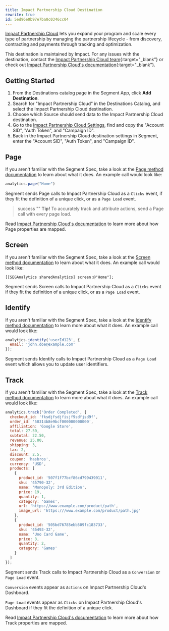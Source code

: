 ```yaml
---
title: Impact Partnership Cloud Destination
rewrite: true
id: 5ed96e0b97e7ba0c0346cc04
---
```

[Impact Partnership Cloud](https://impact.com/?utm_source=segmentio&utm_medium=docs&utm_campaign=partners) lets you expand your program and scale every type of partnership by managing the partnership lifecycle - from discovery, contracting and payments through tracking and optimization.

This destination is maintained by Impact. For any issues with the destination, contact the [Impact Partnership Cloud team](https://impact.com/contact/){:target="_blank”} or check out [Impact Partnership Cloud's documentation](https://integrations.impact.com/impact-brand/docs/integrate-with-segment){:target="_blank”}.

## Getting Started



1. From the Destinations catalog page in the Segment App, click **Add Destination**.
2. Search for "Impact Partnership Cloud" in the Destinations Catalog, and select the Impact Partnership Cloud destination.
3. Choose which Source should send data to the Impact Partnership Cloud destination.
4. Go to the [Impact Partnership Cloud Settings](https://app.impact.com), find and copy the "Account SID", "Auth Token", and "Campaign ID".
5. Back in the Impact Partnership Cloud destination settings in Segment, enter the "Account SID", "Auth Token", and "Campaign ID".

## Page

If you aren't familiar with the Segment Spec, take a look at the [Page method documentation](/docs/connections/spec/page/) to learn about what it does. An example call would look like:

```js
analytics.page("Home")
```

Segment sends Page calls to Impact Partnership Cloud as a `Clicks` event, if they fit the definition of a unique click, or as a `Page Load` event.

> success ""
> **Tip!** To accurately track and attribute actions, send a Page call with every page load.

Read [Impact Partnership Cloud's documentation](https://impact-helpdesk.freshdesk.com/en/support/solutions/articles/48001173251) to learn more about how Page properties are mapped.

## Screen

If you aren't familiar with the Segment Spec, take a look at the [Screen method documentation](/docs/connections/spec/screen/) to learn about what it does. An example call would look like:

```objc
[[SEGAnalytics sharedAnalytics] screen:@"Home"];
```
Segment sends Screen calls to Impact Partnership Cloud as a `Clicks` event if they fit the definition of a unique click, or as a `Page Load` event.


## Identify

If you aren't familiar with the Segment Spec, take a look at the [Identify method documentation](/docs/connections/spec/identify/) to learn more about what it does. An example call would look like:

```js
analytics.identify('userId123', {
  email: 'john.doe@example.com'
});
```
Segment sends Identify calls to Impact Partnership Cloud as a `Page Load` event which allows you to update user identifiers.

## Track

If you aren't familiar with the Segment Spec, take a look at the [Track method documentation](/docs/connections/spec/track/) to learn more about what it does. An example call would look like:

```js
analytics.track('Order Completed', {
  checkout_id: 'fksdjfsdjfisjf9sdfjsd9f',
  order_id: '50314b8e9bcf000000000000',
  affiliation: 'Google Store',
  total: 27.50,
  subtotal: 22.50,
  revenue: 25.00,
  shipping: 3,
  tax: 2,
  discount: 2.5,
  coupon: 'hasbros',
  currency: 'USD',
  products: [
    {
      product_id: '507f1f77bcf86cd799439011',
      sku: '45790-32',
      name: 'Monopoly: 3rd Edition',
      price: 19,
      quantity: 1,
      category: 'Games',
      url: 'https://www.example.com/product/path',
      image_url: 'https:///www.example.com/product/path.jpg'
    },
    {
      product_id: '505bd76785ebb509fc183733',
      sku: '46493-32',
      name: 'Uno Card Game',
      price: 3,
      quantity: 2,
      category: 'Games'
    }
  ]
});
```

Segment sends Track calls to Impact Partnership Cloud as a `Conversion` or `Page Load` event.

`Conversion` events appear as `Actions` on Impact Partnership Cloud's Dashboard.

`Page Load` events appear as `Clicks` on Impact Partnership Cloud's Dashboard if they fit the definition of a unique click.

Read [Impact Partnership Cloud's documentation](https://impact-helpdesk.freshdesk.com/en/support/solutions/articles/48001173251) to learn more about how Track properties are mapped.
